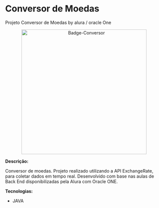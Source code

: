 # Conversor de Moedas
Projeto Conversor de Moedas by alura / oracle One
<p align="center">
  <img width="400" height="400" alt="Badge-Conversor" src="https://github.com/user-attachments/assets/6bf4242d-04c3-4afa-9987-6ac6e6f6b5fe" />
</p>

**Descrição:**

Conversor de moedas. Projeto realizado utilizando a API ExchangeRate, para coletar dados em tempo real.
Desenvolvido com base nas aulas de Back End disponibilizadas pela Alura com Oracle ONE.

**Tecnologias:**

* JAVA









